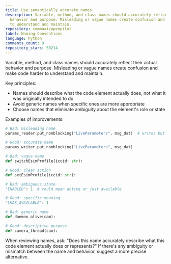 ```yaml
---
title: Use semantically accurate names
description: Variable, method, and class names should accurately reflect their actual
  behavior and purpose. Misleading or vague names create confusion and make code harder
  to understand and maintain.
repository: commaai/openpilot
label: Naming Conventions
language: Python
comments_count: 9
repository_stars: 58214
---
```


Variable, method, and class names should accurately reflect their actual behavior and purpose. Misleading or vague names create confusion and make code harder to understand and maintain.

Key principles:
- Names should describe what the code element actually does, not what it was originally intended to do
- Avoid generic names when specific ones are more appropriate
- Choose names that eliminate ambiguity about the element's role or state

Examples of improvements:
```python
# Bad: misleading name
params_reader.put_nonblocking("LiveParameters", msg_dat)  # writes but called "reader"

# Good: accurate name
params_writer.put_nonblocking("LiveParameters", msg_dat)

# Bad: vague name
def switchEsimProfile(iccid: str):

# Good: clear action
def setEsimProfile(iccid: str):

# Bad: ambiguous state
"ENABLED": 1  # could mean active or just available

# Good: specific meaning
"LKAS_AVAILABLE": 1

# Bad: generic name
def daemon_alive(cam):

# Good: descriptive purpose
def camera_thread(cam):
```

When reviewing names, ask: "Does this name accurately describe what this code element actually does or represents?" If there's any ambiguity or mismatch between the name and behavior, suggest a more precise alternative.